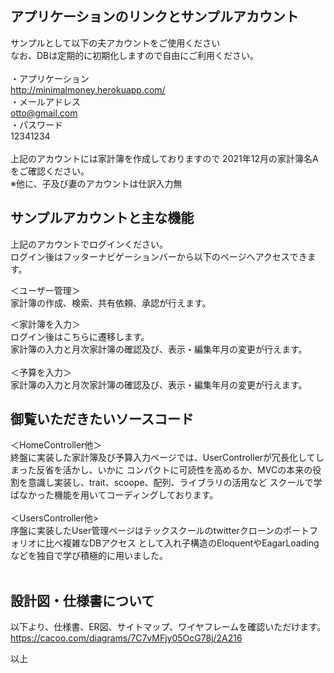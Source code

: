 
## アプリケーションのリンクとサンプルアカウント
 サンプルとして以下の夫アカウントをご使用ください<br>
 なお、DBは定期的に初期化しますので自由にご利用ください。<br>
 <br>
 ・アプリケーション<br>
 http://minimalmoney.herokuapp.com/<br>
 ・メールアドレス<br>
  otto@gmail.com<br>
 ・パスワード<br>
  12341234<br>
 <br>
 上記のアカウントには家計簿を作成しておりますので
 2021年12月の家計簿名Aをご確認ください。
 <br>
 ※他に、子及び妻のアカウントは仕訳入力無

## サンプルアカウントと主な機能
 上記のアカウントでログインください。<br>
 ログイン後はフッターナビゲーションバーから以下のページへアクセスできます。<br>
 
 ＜ユーザー管理＞<br>
 家計簿の作成、検索、共有依頼、承認が行えます。<br>
 
 ＜家計簿を入力＞<br>
 ログイン後はこちらに遷移します。<br>
 家計簿の入力と月次家計簿の確認及び、表示・編集年月の変更が行えます。<br>
 <br>
 ＜予算を入力＞<br>
 家計簿の入力と月次家計簿の確認及び、表示・編集年月の変更が行えます。<br>
 
## 御覧いただきたいソースコード 
  ＜HomeController他＞<br>
  終盤に実装した家計簿及び予算入力ページでは、UserControllerが冗長化してしまった反省を活かし、いかに
  コンパクトに可読性を高めるか、MVCの本来の役割を意識し実装し、trait、scoope、配列、ライブラリの活用など
  スクールで学ばなかった機能を用いてコーディングしております。
  <br><br>
  ＜UsersController他><br>
  序盤に実装したUser管理ページはテックスクールのtwitterクローンのポートフォリオに比べ複雑なDBアクセス
  として入れ子構造のEloquentやEagarLoadingなどを独自で学び積極的に用いました。<br>
 <br>
## 設計図・仕様書について<br>
 以下より、仕様書、ER図、サイトマップ、ワイヤフレームを確認いただけます。<br>
 https://cacoo.com/diagrams/7C7vMFjy05OcG78j/2A216<br>

以上

